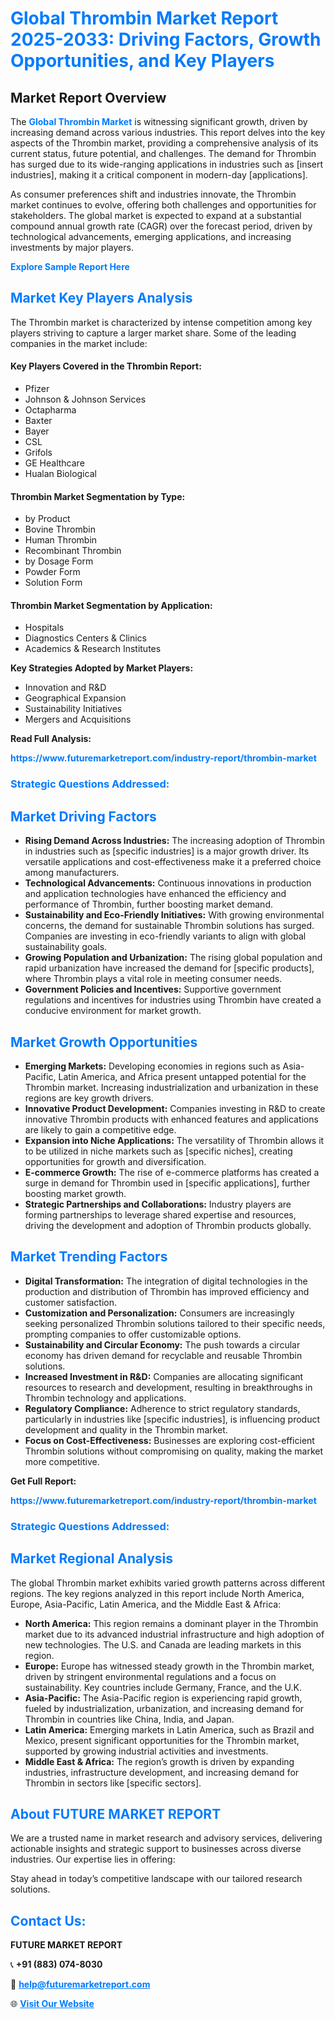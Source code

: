 <h1 style="color: #007BFF;">Global Thrombin Market Report 2025-2033: Driving Factors, Growth Opportunities, and Key Players</h1>

<section id="overview">
<h2>Market Report Overview</h2>
<p>The <a href="https://www.futuremarketreport.com/industry-report/thrombin-market" style="color: #007BFF; text-decoration: none;"><strong>Global Thrombin Market</strong></a> is witnessing significant growth, driven by increasing demand across various industries. This report delves into the key aspects of the Thrombin market, providing a comprehensive analysis of its current status, future potential, and challenges. The demand for Thrombin has surged due to its wide-ranging applications in industries such as [insert industries], making it a critical component in modern-day [applications].</p>
<p>As consumer preferences shift and industries innovate, the Thrombin market continues to evolve, offering both challenges and opportunities for stakeholders. The global market is expected to expand at a substantial compound annual growth rate (CAGR) over the forecast period, driven by technological advancements, emerging applications, and increasing investments by major players.</p>
</section>

<section id="overview">
<p><a href="https://www.futuremarketreport.com/request-sample/reportId=105181" style="color: #007BFF; text-decoration: none;"><strong>Explore Sample Report Here</strong></a></p>
</section>

<section id="key-players">
<h2 style="color: #007BFF;">Market Key Players Analysis</h2>
<p>The Thrombin market is characterized by intense competition among key players striving to capture a larger market share. Some of the leading companies in the market include:</p>
<h4>Key Players Covered in the Thrombin Report:</h4>
<ul><li>Pfizer</li><li>Johnson &amp; Johnson Services</li><li>Octapharma</li><li>Baxter</li><li>Bayer</li><li>CSL</li><li>Grifols</li><li>GE Healthcare</li><li>Hualan Biological</li></ul>
<h4>Thrombin Market Segmentation by Type:</h4>
<ul><li>by Product</li><li>Bovine Thrombin</li><li>Human Thrombin</li><li>Recombinant Thrombin</li><li>by Dosage Form</li><li>Powder Form</li><li>Solution Form</li></ul>

<h4>Thrombin Market Segmentation by Application:</h4>
<ul><li>Hospitals</li><li>Diagnostics Centers &amp; Clinics</li><li>Academics &amp; Research Institutes</li></ul>
<p><strong>Key Strategies Adopted by Market Players:</strong></p>
<ul>
<li>Innovation and R&D</li>
<li>Geographical Expansion</li>
<li>Sustainability Initiatives</li>
<li>Mergers and Acquisitions</li>
</ul>
</section>

<section>
<p><strong>Read Full Analysis: </strong></p><a href="https://www.futuremarketreport.com/industry-report/thrombin-market" style="color: #007BFF; text-decoration: none;"><strong>https://www.futuremarketreport.com/industry-report/thrombin-market</strong></a>
<h3 style="color: #007BFF;">Strategic Questions Addressed:</h3>
</section>

<section id="driving-factors">
<h2 style="color: #007BFF;">Market Driving Factors</h2>
<ul>
<li><strong>Rising Demand Across Industries:</strong> The increasing adoption of Thrombin in industries such as [specific industries] is a major growth driver. Its versatile applications and cost-effectiveness make it a preferred choice among manufacturers.</li>
<li><strong>Technological Advancements:</strong> Continuous innovations in production and application technologies have enhanced the efficiency and performance of Thrombin, further boosting market demand.</li>
<li><strong>Sustainability and Eco-Friendly Initiatives:</strong> With growing environmental concerns, the demand for sustainable Thrombin solutions has surged. Companies are investing in eco-friendly variants to align with global sustainability goals.</li>
<li><strong>Growing Population and Urbanization:</strong> The rising global population and rapid urbanization have increased the demand for [specific products], where Thrombin plays a vital role in meeting consumer needs.</li>
<li><strong>Government Policies and Incentives:</strong> Supportive government regulations and incentives for industries using Thrombin have created a conducive environment for market growth.</li>
</ul>
</section>

<section id="growth-opportunities">
<h2 style="color: #007BFF;">Market Growth Opportunities</h2>
<ul>
<li><strong>Emerging Markets:</strong> Developing economies in regions such as Asia-Pacific, Latin America, and Africa present untapped potential for the Thrombin market. Increasing industrialization and urbanization in these regions are key growth drivers.</li>
<li><strong>Innovative Product Development:</strong> Companies investing in R&D to create innovative Thrombin products with enhanced features and applications are likely to gain a competitive edge.</li>
<li><strong>Expansion into Niche Applications:</strong> The versatility of Thrombin allows it to be utilized in niche markets such as [specific niches], creating opportunities for growth and diversification.</li>
<li><strong>E-commerce Growth:</strong> The rise of e-commerce platforms has created a surge in demand for Thrombin used in [specific applications], further boosting market growth.</li>
<li><strong>Strategic Partnerships and Collaborations:</strong> Industry players are forming partnerships to leverage shared expertise and resources, driving the development and adoption of Thrombin products globally.</li>
</ul>
</section>

<section id="trending-factors">
<h2 style="color: #007BFF;">Market Trending Factors</h2>
<ul>
<li><strong>Digital Transformation:</strong> The integration of digital technologies in the production and distribution of Thrombin has improved efficiency and customer satisfaction.</li>
<li><strong>Customization and Personalization:</strong> Consumers are increasingly seeking personalized Thrombin solutions tailored to their specific needs, prompting companies to offer customizable options.</li>
<li><strong>Sustainability and Circular Economy:</strong> The push towards a circular economy has driven demand for recyclable and reusable Thrombin solutions.</li>
<li><strong>Increased Investment in R&D:</strong> Companies are allocating significant resources to research and development, resulting in breakthroughs in Thrombin technology and applications.</li>
<li><strong>Regulatory Compliance:</strong> Adherence to strict regulatory standards, particularly in industries like [specific industries], is influencing product development and quality in the Thrombin market.</li>
<li><strong>Focus on Cost-Effectiveness:</strong> Businesses are exploring cost-efficient Thrombin solutions without compromising on quality, making the market more competitive.</li>
</ul>
</section>

<section>
<p><strong>Get Full Report: </strong></p><a href="https://www.futuremarketreport.com/industry-report/thrombin-market" style="color: #007BFF; text-decoration: none;"><strong>https://www.futuremarketreport.com/industry-report/thrombin-market</strong></a>
<h3 style="color: #007BFF;">Strategic Questions Addressed:</h3>
</section>


<section id="regional-analysis">
<h2 style="color: #007BFF;">Market Regional Analysis</h2>
<p>The global Thrombin market exhibits varied growth patterns across different regions. The key regions analyzed in this report include North America, Europe, Asia-Pacific, Latin America, and the Middle East & Africa:</p>
<ul>
<li><strong>North America:</strong> This region remains a dominant player in the Thrombin market due to its advanced industrial infrastructure and high adoption of new technologies. The U.S. and Canada are leading markets in this region.</li>
<li><strong>Europe:</strong> Europe has witnessed steady growth in the Thrombin market, driven by stringent environmental regulations and a focus on sustainability. Key countries include Germany, France, and the U.K.</li>
<li><strong>Asia-Pacific:</strong> The Asia-Pacific region is experiencing rapid growth, fueled by industrialization, urbanization, and increasing demand for Thrombin in countries like China, India, and Japan.</li>
<li><strong>Latin America:</strong> Emerging markets in Latin America, such as Brazil and Mexico, present significant opportunities for the Thrombin market, supported by growing industrial activities and investments.</li>
<li><strong>Middle East & Africa:</strong> The region’s growth is driven by expanding industries, infrastructure development, and increasing demand for Thrombin in sectors like [specific sectors].</li>
</ul>
</section>

<footer>
<h2 style="color: #007BFF;">About FUTURE MARKET REPORT</h2>
<p>We are a trusted name in market research and advisory services, delivering actionable insights and strategic support to businesses across diverse industries. Our expertise lies in offering:</p>

<p>Stay ahead in today’s competitive landscape with our tailored research solutions.</p>

<h2 style="color: #007BFF;">Contact Us:</h2>
<p><strong>FUTURE MARKET REPORT</strong></p>
<p>📞 <strong>+91 (883) 074-8030</strong></p>
<p>📧 <strong><a href="mailto:help@futuremarketreport.com" style="color: #007BFF;">help@futuremarketreport.com</a></strong></p>
<p>🌐 <strong><a href="https://www.futuremarketreport.com/" style="color: #007BFF;">Visit Our Website</a></strong></p>
</footer>